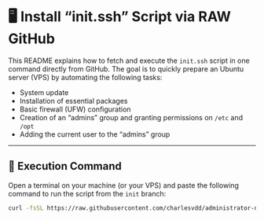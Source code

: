 # 🖥️ Install “init.ssh” Script via RAW GitHub

This README explains how to fetch and execute the `init.ssh` script in one command directly from GitHub. The goal is to quickly prepare an Ubuntu server (VPS) by automating the following tasks:

- System update
- Installation of essential packages
- Basic firewall (UFW) configuration
- Creation of an “admins” group and granting permissions on `/etc` and `/opt`
- Adding the current user to the “admins” group

---

## 🚀 Execution Command

Open a terminal on your machine (or your VPS) and paste the following command to run the script from the `init` branch:

```bash
curl -fsSL https://raw.githubusercontent.com/charlesvdd/administrator-neomnia/init/init.ssh | sudo bash

